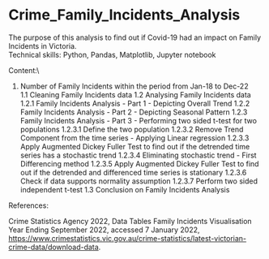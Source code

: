 # Crime_Family_Incidents_Analysis
The purpose of this analysis to find out if Covid-19 had an impact on Family Incidents in Victoria.\
Technical skills: Python, Pandas, Matplotlib, Jupyter notebook

Content:\
1. Number of Family Incidents within the period from Jan-18 to Dec-22\
  1.1 Cleaning Family Incidents data
  1.2 Analysing Family Incidents data
    1.2.1 Family Incidents Analysis - Part 1 - Depicting Overall Trend
    1.2.2 Family Incidents Analysis - Part 2 - Depicting Seasonal Pattern 
    1.2.3 Family Incidents Analysis - Part 3 - Performing two sided t-test for two populations
      1.2.3.1 Define the two population
      1.2.3.2 Remove Trend Component from the time series - Applying Linear regression
      1.2.3.3 Apply Augmented Dickey Fuller Test to find out if the detrended time series has a stochastic trend
      1.2.3.4 Eliminating stochastic trend - First Differencing method
      1.2.3.5 Apply Augmented Dickey Fuller Test to find out if the detrended and differenced time series is stationary
      1.2.3.6 Check if data supports normality assumption
      1.2.3.7 Perform two sided independent t-test
  1.3 Conclusion on Family Incidents Analysis

References:

Crime Statistics Agency 2022, Data Tables Family Incidents Visualisation Year Ending September 2022, accessed 7 January 2022, https://www.crimestatistics.vic.gov.au/crime-statistics/latest-victorian-crime-data/download-data.

